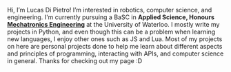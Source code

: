 Hi, I’m Lucas Di Pietro! I’m interested in robotics, computer science, and engineering.
I'm currently pursuing a BaSC in **Applied Science, Honours** [**Mechatronics Engineering**](https://uwaterloo.ca/future-students/programs/mechatronics-engineering) at the University of Waterloo.
I mostly write my projects in Python, and even though this can be a problem when learning new languages, I enjoy other ones such as JS and Lua.
Most of my projects on here are personal projects done to help me learn about different aspects and principles of programming, interacting with APIs, and computer science in general.
Thanks for checking out my page :D
